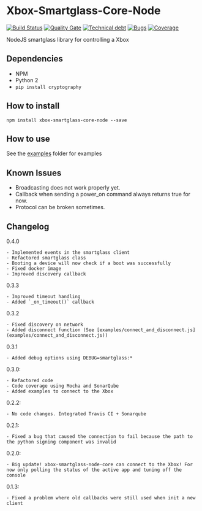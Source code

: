 # Xbox-Smartglass-Core-Node
[![Build Status](https://travis-ci.org/unknownskl/xbox-smartglass-core-node.svg?branch=release/0.4.0)](https://travis-ci.org/unknownskl/xbox-smartglass-core-node)
[![Quality Gate](https://sonarcloud.io/api/project_badges/measure?project=xbox-smartglass-core-node&metric=alert_status&branch=release/0.4.0)](https://sonarcloud.io/component_measures?id=xbox-smartglass-core-node&metric=alert_status)
[![Technical debt](https://sonarcloud.io/api/project_badges/measure?project=xbox-smartglass-core-node&metric=sqale_index&branch=release/0.4.0)](https://sonarcloud.io/component_measures?id=xbox-smartglass-core-node&metric=sqale_index)
[![Bugs](https://sonarcloud.io/api/project_badges/measure?project=xbox-smartglass-core-node&metric=bugs&branch=release/0.4.0)](https://sonarcloud.io/component_measures?id=xbox-smartglass-core-node&metric=bugs)
[![Coverage](https://sonarcloud.io/api/project_badges/measure?project=xbox-smartglass-core-node&metric=coverage&branch=release/0.4.0)](https://sonarcloud.io/component_measures?id=xbox-smartglass-core-node&metric=coverage)

NodeJS smartglass library for controlling a Xbox

## Dependencies

- NPM
- Python 2
- `pip install cryptography`

## How to install

`npm install xbox-smartglass-core-node --save`

## How to use

See the [examples](examples) folder for examples

## Known Issues

- Broadcasting does not work properly yet.
- Callback when sending a power_on command always returns true for now.
- Protocol can be broken sometimes.

## Changelog

0.4.0

    - Implemented events in the smartglass client
    - Refactored smartglass class
    - Booting a device will now check if a boot was successfully
    - Fixed docker image
    - Improved discovery callback

0.3.3

    - Improved timeout handling
    - Added `_on_timeout()` callback

0.3.2

    - Fixed discovery on network
    - Added disconnect function (See [examples/connect_and_disconnect.js](examples/connect_and_disconnect.js))

0.3.1

    - Added debug options using DEBUG=smartglass:*

0.3.0:

    - Refactored code
    - Code coverage using Mocha and SonarQube
    - Added examples to connect to the Xbox

0.2.2:

    - No code changes. Integrated Travis CI + Sonarqube

0.2.1:

    - Fixed a bug that caused the connection to fail because the path to the python signing component was invalid

0.2.0:

    - Big update! xbox-smartglass-node-core can connect to the Xbox! For now only polling the status of the active app and tuning off the console

0.1.3:

    - Fixed a problem where old callbacks were still used when init a new client
